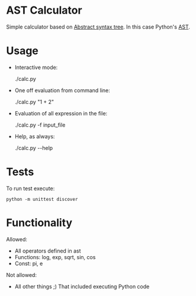 AST Calculator
==============

Simple calculator based on [Abstract syntax tree](http://en.wikipedia.org/wiki/Abstract_syntax_tree). In this case Python's [AST](https://docs.python.org/2/library/ast.html).

Usage
=====

- Interactive mode:

    ./calc.py

- One off evaluation from command line:

    ./calc.py "1 + 2"

- Evaluation of all expression in the file:

    ./calc.py -f input_file

- Help, as always:

    ./calc.py --help

Tests
====

To run test execute:

    python -m unittest discover

Functionality
=============

Allowed:
- All operators defined in ast
- Functions: log, exp, sqrt, sin, cos
- Const: pi, e

Not allowed:
- All other things ;) That included executing Python code
